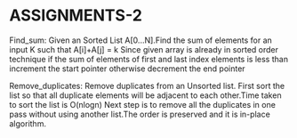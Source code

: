 ASSIGNMENTS-2
=============
Find_sum:
  Given an Sorted List A[0...N].Find the sum of elements for an input K such that A[i]+A[j] = k
  Since given array is already in sorted order technique if the sum of elements of first and last index
   elements is less than increment the start pointer otherwise decrement the end pointer
   
Remove_duplicates:
  Remove duplicates from an Unsorted list.
First sort the list so that all duplicate elements will be adjacent to each other.Time taken to sort the list is O(nlogn)
Next step is to remove all the duplicates in one pass without using another list.The order is preserved and it is in-place
algorithm.
